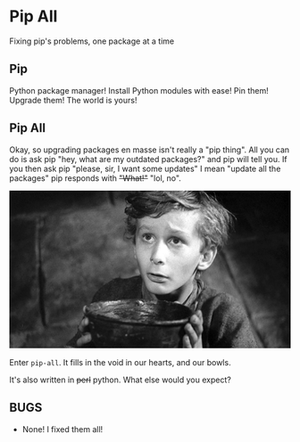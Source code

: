 Pip All
===

Fixing pip's problems, one package at a time


Pip
---

Python package manager! Install Python modules with ease! Pin them! Upgrade
them! The world is yours!

Pip All
-------

Okay, so upgrading packages en masse isn't really a "pip thing". All you can do
is ask pip "hey, what are my outdated packages?" and pip will tell you. If you
then ask pip "please, sir, I want some updates" I mean "update all the
packages" pip responds with ~~"What!"~~ "lol, no".

![Please, sir, I want some updated pip packges](.binary-assets/Oliver-Twist-begging.jpeg)

Enter `pip-all`. It fills in the void in our hearts, and our bowls.

It's also written in ~~perl~~ python. What else would you expect?

BUGS
----

* None! I fixed them all!
